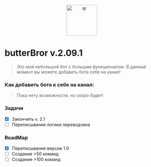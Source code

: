 <p align="center">
 <img width="100px" src="https://kappa.lol/VyC5V" alt="qr"/>
</p>

# butterBror v.2.09.1
> Это мой небольшой бот с большим функционалом. В данный момент вы можете добавить бота себе на канал! 

### Как добавить бота к себе на канал:
> Пока нету возможности, но скоро будет!

### Задачи
- [x] Закончить v. 2.1
- [ ] Переписывание логики переводчика

### RoadMap
- [x] Переписывание версии 1.0
- [ ] Создание >50 команд
- [ ] Создание >100 команд
